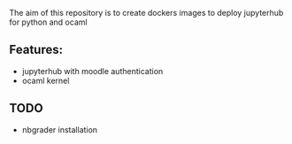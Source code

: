 The aim of this repository is to create dockers images to deploy
jupyterhub for python and ocaml

## Features:
- jupyterhub with moodle authentication
- ocaml kernel


## TODO
- nbgrader installation



